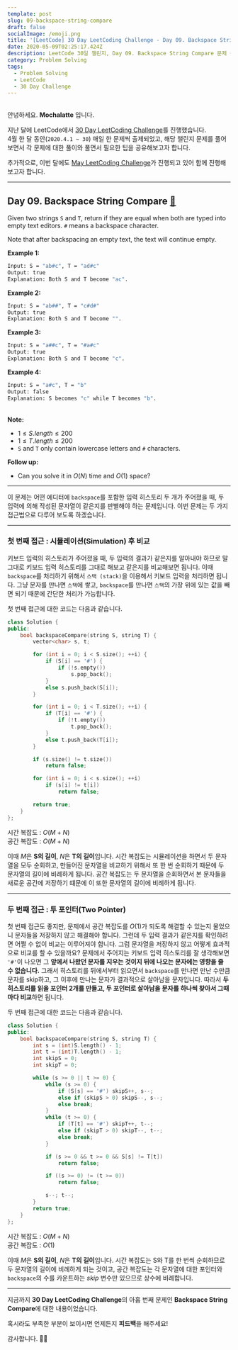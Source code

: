 ```yaml
---
template: post
slug: 09-backspace-string-compare
draft: false
socialImage: /emoji.png
title: '[LeetCode] 30 Day LeetCoding Challenge - Day 09. Backspace String Compare'
date: 2020-05-09T02:25:17.424Z
description: LeetCode 30일 챌린지, Day 09. Backspace String Compare 문제 풀이입니다.
category: Problem Solving
tags:
  - Problem Solving
  - LeetCode
  - 30 Day Challenge
---
```


\
안녕하세요. **Mochalatte** 입니다.

지난 달에 LeetCode에서 [30 Day LeetCoding Challenge](https://leetcode.com/explore/featured/card/30-day-leetcoding-challenge/)를 진행했습니다.\
4월 한 달 동안(`2020.4.1 ~ 30`) 매일 한 문제씩 출제되었고, 해당 챌린지 문제를 풀어보면서 각 문제에 대한 풀이와 풀면서 필요한 팁을 공유해보고자 합니다.

추가적으로, 이번 달에도 [May LeetCoding Challenge](https://leetcode.com/explore/challenge/card/may-leetcoding-challenge/)가 진행되고 있어 함께 진행해보고자 합니다.

---

## Day 09. Backspace String Compare [🔗](https://leetcode.com/explore/featured/card/30-day-leetcoding-challenge/529/week-2/3291/)

Given two strings `S` and `T`, return if they are equal when both are typed into empty text editors. `#` means a backspace character.

Note that after backspacing an empty text, the text will continue empty.

**Example 1:**

```bash
Input: S = "ab#c", T = "ad#c"
Output: true
Explanation: Both S and T become "ac".
```

**Example 2:**

```bash
Input: S = "ab##", T = "c#d#"
Output: true
Explanation: Both S and T become "".
```

**Example 3:**

```bash
Input: S = "a##c", T = "#a#c"
Output: true
Explanation: Both S and T become "c".
```

**Example 4:**

```bash
Input: S = "a#c", T = "b"
Output: false
Explanation: S becomes "c" while T becomes "b".
```

\
**Note:**

- $1 \le S.length \le 200$
- $1 \le T.length \le 200$
- `S` and `T` only contain lowercase letters and `#` characters.

**Follow up:**

- Can you solve it in $O(N)$ time and $O(1)$ space?

---

이 문제는 어떤 에디터에 `backspace`를 포함한 입력 히스토리 두 개가 주어졌을 때, 두 입력에 의해 작성된 문자열이 같은지를 판별해야 하는 문제입니다. 이번 문제는 두 가지 접근법으로 다루어 보도록 하겠습니다.

---

### 첫 번째 접근 : 시뮬레이션(Simulation) 후 비교

키보드 입력의 히스토리가 주어졌을 때, 두 입력의 결과가 같은지를 알아내야 하므로 말그대로 키보드 입력 히스토리를 그대로 해보고 같은지를 비교해보면 됩니다. 이때 `backspace`를 처리하기 위해서 `스택 (stack)`을 이용해서 키보드 입력을 처리하면 됩니다. 그냥 문자를 만나면 `스택`에 쌓고, `backspace`를 만나면 `스택`의 가장 위에 있는 값을 빼면 되기 때문에 간단한 처리가 가능합니다.

첫 번째 접근에 대한 코드는 다음과 같습니다.

```cpp
class Solution {
public:
    bool backspaceCompare(string S, string T) {
        vector<char> s, t;

        for (int i = 0; i < S.size(); ++i) {
            if (S[i] == '#') {
                if (!s.empty())
                    s.pop_back();
            }
            else s.push_back(S[i]);
        }

        for (int i = 0; i < T.size(); ++i) {
            if (T[i] == '#') {
                if (!t.empty())
                    t.pop_back();
            }
            else t.push_back(T[i]);
        }

        if (s.size() != t.size())
            return false;

        for (int i = 0; i < s.size(); ++i)
            if (s[i] != t[i])
                return false;

        return true;
    }
};
```

시간 복잡도 : $O(M + N)$\
공간 복잡도 : $O(M + N)$

이때 $M$은 **S의 길이**, $N$은 **T의 길이**입니다. 시간 복잡도는 시뮬레이션을 하면서 두 문자열을 모두 순회하고, 만들어진 문자열을 비교하기 위해서 또 한 번 순회하기 때문에 두 문자열의 길이에 비례하게 됩니다. 공간 복잡도는 두 문자열을 순회하면서 본 문자들을 새로운 공간에 저장하기 떄문에 이 또한 문자열의 길이에 비례하게 됩니다.

---

### 두 번째 접근 : 투 포인터(Two Pointer)

첫 번째 접근도 좋지만, 문제에서 공간 복잡도를 $O(1)$가 되도록 해결할 수 있는지 물었으니 문자들을 저장하지 않고 해결해야 합니다. 그런데 두 입력 결과가 같은지를 확인하려면 어쩔 수 없이 비교는 이루어져야 합니다. 그럼 문자열을 저장하지 않고 어떻게 효과적으로 비교를 할 수 있을까요? 문제에서 주어지는 키보드 입력 히스토리를 잘 생각해보면 `'#'`이 나오면 그 **앞에서 나왔던 문자를 지우는 것이지 뒤에 나오는 문자에는 영향을 줄 수 없습니다.** 그래서 히스토리를 뒤에서부터 읽으면서 `backspace`를 만나면 만난 수만큼 문자를 skip하고, 그 이후에 만나는 문자가 결과적으로 살아남을 문자입니다. 따라서 **두 히스토리를 읽을 포인터 2개를 만들고, 두 포인터로 살아남을 문자를 하나씩 찾아서 그때마다 비교**하면 됩니다.

두 번째 접근에 대한 코드는 다음과 같습니다.

```cpp
class Solution {
public:
    bool backspaceCompare(string S, string T) {
        int s = (int)S.length() - 1;
        int t = (int)T.length() - 1;
        int skipS = 0;
        int skipT = 0;

        while (s >= 0 || t >= 0) {
            while (s >= 0) {
                if (S[s] == '#') skipS++, s--;
                else if (skipS > 0) skipS--, s--;
                else break;
            }
            while (t >= 0) {
                if (T[t] == '#') skipT++, t--;
                else if (skipT > 0) skipT--, t--;
                else break;
            }

            if (s >= 0 && t >= 0 && S[s] != T[t])
                return false;

            if ((s >= 0) != (t >= 0))
                return false;

            s--; t--;
        }
        return true;
    }
};
```

시간 복잡도 : $O(M + N)$\
공간 복잡도 : $O(1)$

이때 $M$은 **S의 길이**, $N$은 **T의 길이**입니다. 시간 복잡도는 S와 T를 한 번씩 순회하므로 두 문자열의 길이에 비례하게 되는 것이고, 공간 복잡도는 각 문자열에 대한 포인터와 `backspace`의 수를 카운트하는 _skip_ 변수만 있으므로 상수에 비례합니다.

---

지금까지 **30 Day LeetCoding Challenge**의 아홉 번째 문제인 **Backspace String Compare**에 대한 내용이었습니다.

혹시라도 부족한 부분이 보이시면 언제든지 **피드백**을 해주세요!

감사합니다. 🙇🏻‍

